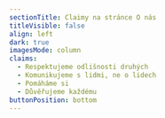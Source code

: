 ```yaml
---
sectionTitle: Claimy na stránce O nás
titleVisible: false
align: left
dark: true
imagesMode: column
claims:
  - Respektujeme odlišnosti druhých
  - Komunikujeme s lidmi, ne o lidech
  - Pomáháme si
  - Důvěřujeme každému
buttonPosition: bottom
---
```

